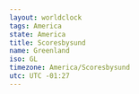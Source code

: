 ```yaml
---
layout: worldclock
tags: America
state: America
title: Scoresbysund
name: Greenland
iso: GL
timezone: America/Scoresbysund
utc: UTC -01:27
---
```


